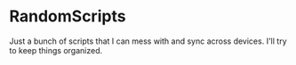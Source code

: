 # RandomScripts
Just a bunch of scripts that I can mess with and sync across devices. I'll try to keep things organized.
